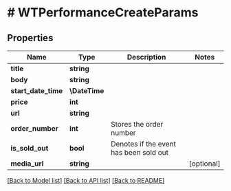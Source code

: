 # # WTPerformanceCreateParams

## Properties

Name | Type | Description | Notes
------------ | ------------- | ------------- | -------------
**title** | **string** |  |
**body** | **string** |  |
**start_date_time** | **\DateTime** |  |
**price** | **int** |  |
**url** | **string** |  |
**order_number** | **int** | Stores the order number |
**is_sold_out** | **bool** | Denotes if the event has been sold out |
**media_url** | **string** |  | [optional]

[[Back to Model list]](../../README.md#models) [[Back to API list]](../../README.md#endpoints) [[Back to README]](../../README.md)

